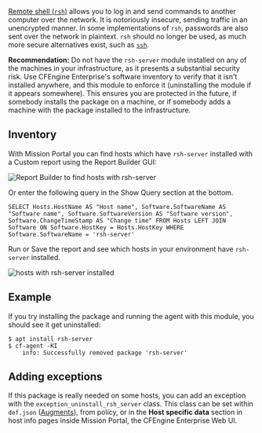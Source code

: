 [Remote shell (`rsh`)](https://en.wikipedia.org/wiki/Remote_Shell) allows you to log in and send commands to another computer over the network.
It is notoriously insecure, sending traffic in an unencrypted manner.
In some implementations of `rsh`, passwords are also sent over the network in plaintext.
`rsh` should no longer be used, as much more secure alternatives exist, such as [`ssh`](https://en.wikipedia.org/wiki/Secure_Shell).

**Recommendation:** Do not have the `rsh-server` module installed on any of the machines in your infrastructure, as it presents a substantial security risk.
Use CFEngine Enterprise's software inventory to verify that it isn't installed anywhere, and this module to enforce it (uninstalling the module if it appears somewhere).
This ensures you are protected in the future, if somebody installs the package on a machine, or if somebody adds a machine with the package installed to the infrastructure. 


## Inventory

With Mission Portal you can find hosts which have `rsh-server` installed with a Custom report using the Report Builder GUI:

![Report Builder to find hosts with rsh-server](https://raw.githubusercontent.com/cfengine/modules/master/security/uninstall-rsh-server/rsh-server-report-builder.png)

Or enter the following query in the Show Query section at the bottom.

```
SELECT Hosts.HostName AS "Host name", Software.SoftwareName AS "Software name", Software.SoftwareVersion AS "Software version", Software.ChangeTimeStamp AS "Change time" FROM Hosts LEFT JOIN Software ON Software.HostKey = Hosts.HostKey WHERE  Software.SoftwareName = 'rsh-server'
```

Run or Save the report and see which hosts in your environment have `rsh-server` installed.

![hosts with rsh-server installed](https://raw.githubusercontent.com/cfengine/modules/master/security/uninstall-rsh-server/hosts-with-rsh-server-installed.png)

## Example

If you try installing the package and running the agent with this module, you should see it get uninstalled:

```
$ apt install rsh-server
$ cf-agent -KI
    info: Successfully removed package 'rsh-server'
```

## Adding exceptions

If this package is really needed on some hosts, you can add an exception with the `exception_uninstall_rsh_server` class.
This class can be set within `def.json` ([Augments](https://docs.cfengine.com/docs/master/reference-language-concepts-augments.html)), from policy, or in the **Host specific data** section in host info pages inside Mission Portal, the CFEngine Enterprise Web UI.
